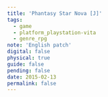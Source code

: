 ```yaml
---
title: 'Phantasy Star Nova [J]'
tags:
  - game
  - platform_playstation-vita
  - genre_rpg
note: 'English patch'
digital: false
physical: true
guide: false
pending: false
date: 2015-02-13
permalink: false
---
```


